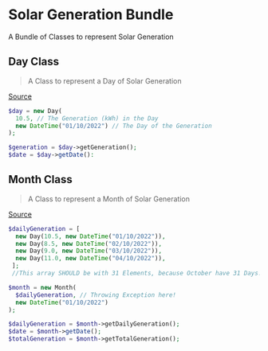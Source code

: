 # Solar Generation Bundle
A Bundle of Classes to represent Solar Generation

## Day Class
> A Class to represent a Day of Solar Generation

[Source](src/Generation/Day.php) 

```php
$day = new Day(
  10.5, // The Generation (kWh) in the Day
  new DateTime("01/10/2022") // The Day of the Generation
);

$generation = $day->getGeneration();
$date = $day->getDate():
```

## Month Class
> A Class to represent a Month of Solar Generation

[Source](src/Generation/Month.php) 

```php
$dailyGeneration = [
  new Day(10.5, new DateTime("01/10/2022")),
  new Day(8.5, new DateTime("02/10/2022")),
  new Day(9.0, new DateTime("03/10/2022")),
  new Day(11.0, new DateTime("04/10/2022")),
 ];
 //This array SHOULD be with 31 Elements, because October have 31 Days. This array will throw an Exception, requesting for more elements (And fill the 31 Generation Days)

$month = new Month(
  $dailyGeneration, // Throwing Exception here!
  new DateTime("01/10/2022")
);

$dailyGeneration = $month->getDailyGeneration();
$date = $month->getDate();
$totalGeneration = $month->getTotalGeneration();
